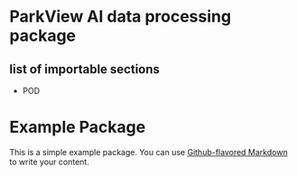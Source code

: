 # ParkView AI data processing package

## list of importable sections

- POD




# Example Package

This is a simple example package. You can use
[Github-flavored Markdown](https://guides.github.com/features/mastering-markdown/)
to write your content.
